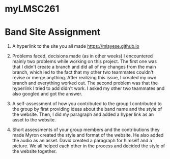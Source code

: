 # myLMSC261

 # Band Site Assignment
 1. A hyperlink to the site you all made
 https://mlayese.github.io

 2. Problems faced, decisions made (as in other weeks)
 I encountered mainly two problems while working on this project. The first one was that I didn't create a branch and did all of my changes from the main branch, which led to the fact that my other two teammates couldn't revise or merge anything. After realizing this issue, I created my own branch and everything worked out. The second problem was that the hyperlink I tried to add didn't work. I asked my other two teammates and also googled and got the answer.

 3. A self-assessment of how you contributed to the group
 I contributed to the group by first providing ideas about the band name and the style of the website. Then, I did my paragraph and added a hyper link as an asset to the website.

 4. Short assessments of your group members and the contributions they made
Myron created the style and format of the website. He also added the audio as an asset.
David created a paragraph for himself and a picture.
We all helped each other in the process and decided the style of the website together. 
